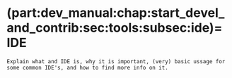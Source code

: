 (part:dev_manual:chap:start_devel_and_contrib:sec:tools:subsec:ide)=
IDE
===


```{todo}
Explain what and IDE is, why it is important, (very) basic ussage for some common IDE's, and how to find more info on it.
```